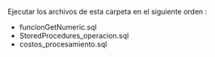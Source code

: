 Ejecutar los archivos de esta carpeta en el siguiente orden : 
- funcionGetNumeric.sql
- StoredProcedures_operacion.sql
- costos_procesamiento.sql
